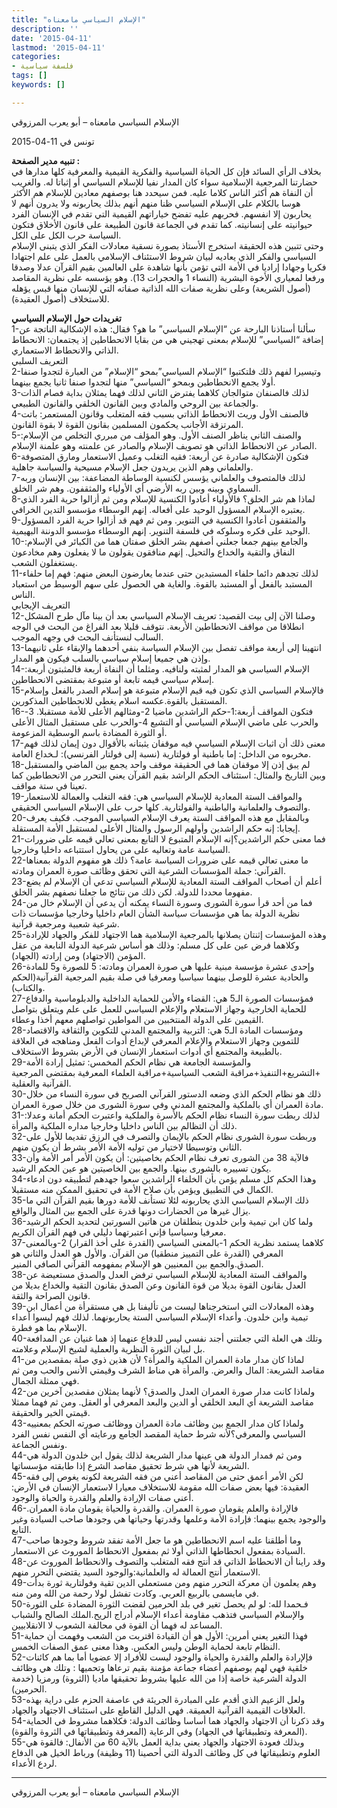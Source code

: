 ```yaml
---
title: "الإسلام السياسي مامعناه"
description: ''
date: '2015-04-11'
lastmod: '2015-04-11'
categories:
- فلسفة سياسية
tags: []
keywords: []

---
```

الإسلام السياسي مامعناه – أبو يعرب المرزوقي

تونس في 11-04-2015



**تنبيه مدير الصفحة :**  
بخلاف الرأي السائد فإن كل الحياة السياسية والفكرية القيمية والمعرفية كلها مدارها في حضارتنا المرجعية الإسلامية سواء كان المدار نفيا للإسلام السياسي أو إثباتا له. والغريب أن النفاة هم أكثر الناس كلاما عليه. فمن سيحدد هنا بوصفهم معادين للإسلام هم الأكثر هوسا بالكلام على الإسلام السياسي ظنا منهم أنهم بذلك يحاربونه ولا يدرون أنهم لا يحاربون إلا انفسهم. فحربهم عليه تفضح خياراتهم القيمية التي تقدم في الإنسان الفرد حيوانيته على إنسانيته. كما تقدم في الجماعة قانون الطبيعة على قانون الأخلاق فتكون السياسة حرب الكل على الكل.  
وحتى تتبين هذه الحقيقة استخرج الأستاذ بصورة نسقية معادلات الفكر الذي يتبنى الإسلام السياسي والفكر الذي يعاديه لبيان شروط الاستئناف الإسلامي بالعمل على علم اجتهادا فكريا وجهادا إراديا في الأمة التي تؤمن بأنها شاهدة على العالمين بقيم القرآن عدلا وصدقا ورفعا لمعياري الأخوة البشرية (النساء 1 والحجرات 13). وهو يؤسسه على نظرية المقاصد (أصول الشريعة) وعلى نظرية صفات الله الذاتية صفاته التي للإنسان منها قبس يؤهله للاستخلاف (أصول العقيدة).

**تغريدات حول الإسلام السياسي**  
1-سألنا أستاذنا البارحة عن “الإسلام السياسي” ما هو؟ فقال: هذه الإشكالية الناتجة عن إضافة “السياسي” للإسلام بمعنى تهجيني هي من بقايا الانحطاطين إذ يجتمعان: الانحطاط الذاتي والانحطاط الاستعماري.  
التعريف السلبي  
2-وتيسيرا لفهم ذلك فلتكتبوا “الإسلام السياسي”بمحو “الإسلام” من العبارة لتجدوا صنفا أولا يجمع الانحطاطين وبمحو “السياسي” منها لتجدوا صنفا ثانيا يجمع بينهما.  
3-لذلك فالصنفان متوالجان كلاهما يفترض الثاني لذلك فهما يمثلان بداية فصام الذات والجماعة بين الروحي والمادي وبين القانون الخلقي والقانون الطبيعي.  
4-فالصنف الأول وريث الانحطاط الذاتي بسبب فقه المتغلب وقانون المستعمر: باتت المرتزقة الأجانب يحكمون المسلمين بقانون القوة لا بقوة القانون.  
5-والصنف الثاني يناظر الصنف الأول. وهو المؤلف من مبرري التخلص من الإسلام: الصادر عن الانحطاط الذاتي هو تصويف الإسلام والصادر عن علمنته وهو علمنة الإسلام.  
6-فتكون الإشكالية صادرة عن أربعة: فقيه التغلب وعميل الاستعمار ومارق المتصوفة والعلماني وهم الذين يريدون جعل الإسلام مسيحية والسياسة جاهلية.  
7-لذلك فالمتصوف والعلماني يؤسس لكنسية الوساطة المضاعفة: بين الإنسان وربه السماوي وبينه وبين ربه الأرضي أي الأولياء والمثقفون. وهم شر الخلق.  
8-لماذا هم شر الخلق؟ فالأولياء أعادوا الكنسية للإسلام ومن ثم أزالوا حرية الفرد الذي يعتبره الإسلام المسؤول الوحيد على أفعاله. إنهم الوسطاء مؤسسو التدين الخرافي.  
9-والمثقفون أعادوا الكنسية في التنوير. ومن ثم فهم قد أزالوا حرية الفرد المسؤول الوحيد على فكره وسلوكه في فلسفة التنوير. إنهم الوسطاء مؤسسو الدوننة البهيمية.  
10-والجامع بينهم جمعا جعلني أصفهم بشر الخلق صفتان هما من الكبائر في الإسلام: النفاق والتقية والخداع والتحيل. إنهم منافقون يقولون ما لا يفعلون وهم مخادعون يستغفلون الشعب.  
11-لذلك تجدهم دائما حلفاء المستبدين حتى عندما يعارضون البعض منهم: فهم إما حلفاء المستبد بالفعل أو المستبد بالقوة. والغاية هي الحصول على سهم الوسيط من استعباد الناس.  
التعريف الإيجابي  
12-وصلنا الآن إلى بيت القصيد: تعريف الإسلام السياسي بعد أن بينا مآل طرح المشكل انطلاقا من مواقف الانحطاطين الأربعة. نتوقف قليلا بعد الفراغ من البحث في الوجه السالب لنستأنف البحث في وجهه الموجب.  
13-انتهينا إلى أربعة مواقف تفصل بين الإسلام السياسة بنفي أحدهما والإبقاء على ثانيهما وإذن هي جميعا إسلام سياسي بالسلب فيكون هو المدار.  
14-الإسلام السياسي هو المدار لمثبته ولنافيه. ومثلما أن النفاة أربعة فالمثبتون أربعة: إسلام سياسي قيمه تابعة أو متبوعة بمقتضى الانحطاطين.  
15-فالإسلام السياسي الذي تكون فيه قيم الإسلام متبوعة هو إسلام الصدر بالفعل وإسلام المستقبل بالقوة.عكسه اسلام يغطي للانحطاطين المذكورين.  
16-فتكون المواقف أربعة:1-حكم الراشدين ماضيا 2-ومثالهم الأعلى للأمة مستقبلا. 3-والحرب على ماضي الإسلام السياسي أو التشيع 4-والحرب على مستقبل المثال الأعلى أو الثورة المضادة باسم الوسطية المزعومة.  
17-معنى ذلك أن اثبات الإسلام السياسي فيه موقفان يثبتانه بالأقوال دون إيمان لذلك فهم مخربوه من الداخل: إما باطنية أو فولتارية (نسبة إلى فولتار الفرنسي): لـخداع العامة.  
18-لم يبق إذن إلا موقفان هما في الحقيقة موقف واحد يجمع بين الماضي والمستقبل وبين التاريخ والمثال: استئناف الحكم الراشد بقيم القرآن يعني التحرر من الانحطاطين كما تعينا في ستة مواقف.  
19-والمواقف الستة المعادية للإسلام السياسي هي: فقه التغلب والعمالة للاستعمار والتصوف والعلمانية والباطنية والفولتارية. كلها حرب على الإسلام السياسي الحقيقي.  
20-وبالمقابل مع هذه المواقف الستة يعرف الإسلام السياسي الموجب. فكيف يعرف إيجابا: إنه حكم الراشدين وأولهم الرسول والمثال الأعلى لمستقبل الأمة المستقلة.  
21-فما معنى حكم الراشدين؟إنه الإسلام المتبوع لا التابع بمعنى تعالي قيمه على ضرورات السياسة عامة وتعاليه على من يحاول استتباعه داخليا وخارجيا.  
22-ما معنى تعالي قيمه على ضرورات السياسة عامة؟ ذلك هو مفهوم الدولة بمعناها القرآني: جملة المؤسسات الشرعية التي تحقق وظائف صورة العمران ومادته.  
23-أعلم أن أصحاب المواقف الستة المعادية للإسلام السياسي تدعي أن الإسلام لم يضع مفهوما محددا للدولة. لكن ذلك من نتائج ما جعلنا نصفهم بشر الخلق.  
24-فما من أحد قرأ سورة الشورى وسورة النساء يمكنه أن يدعي أن الإسلام خال من نظرية الدولة بما هي مؤسسات سياسة الشأن العام داخليا وخارجيا مؤسسات ذات شرعية شعبية ومرجعية قرآنية.  
25-وهذه المؤسسات إثنتان يصلانها بالمرجعية الإسلامية هما الاجتهاد للفكر والجهاد للإرادة وكلاهما فرض عين على كل مسلم: وذلك هو أساس شرعية الدولة النابعة من عقل المؤمن (الاجتهاد) ومن إرادته (الجهاد).  
26-وإحدى عشرة مؤسسة مبنية عليها هي صورة العمران ومادته: 5 للصورة و5 للمادة والحادية عشرة للوصل بينهما سياسيا ومعرفيا في صلة بقيم المرجعية القرآنية(الحكم والكتاب).  
27-فمؤسسات الصورة الـ5 هي: القضاء والأمن للحماية الداخلية والدبلوماسية والدفاع للحماية الخارجية وجهاز الاستعلام والإعلام السياسي للعمل على علم ويتعلق بتواصل القيمين على الدولة المنتخبين من المواطين تواصلهم معهم أخذا وعطاء.  
28-ومؤسسات المادة الـ5 هي: التربية والمجتمع المدني للتكوين والثقافة والاقتصاد للتموين وجهاز الاستعلام والإعلام المعرفي لإبداع أدوات الفعل ومناهجه في العلاقة بالطبيعة والمجتمع أي أدوات استعمار الإنسان في الأرض بشروط الاستخلاف.  
29-والمؤسسة الجامعة هي نظام الحكم المخمس: تمثيل إرادة الأمة +التشريع+التنفيذ+مراقبة الشعب السياسية+مراقبة العلماء المعرفية بمقتضى المرجعية القرآنية والعقلية.  
30-ذلك هو نظام الحكم الذي وضعه الدستور القرآني الصريح في سورة النساء من خلال مادة العمران أي بالملكية والمجتمع المدني وفي سورة الشورى من خلال صورة العمران.  
31-لذلك ربطت سورة النساء نظام الحكم بالأسرة والملكية واعتبرت الحكم أمانة وعدلا: ذلك أن التظالم بين الناس داخليا وخارجيا مداره الملكية والمرأة.  
32-وربطت سورة الشورى نظام الحكم بالإيمان والتصرف في الرزق تقديما للأول على الثاني وتوسيطا لاختيار من توليه الأمة الأمر بشرط أن يكون منهم.  
33-فالآية 38 من الشورى تعرف نظام الحكم بخاصيتين: أن يكون الأمر أمر الأمة وأن يكون تسييره بالشورى بينها. والجمع بين الخاصيتين هو عين الحكم الرشيد.  
34-وهذا الحكم كل مسلم يؤمن بأن الخلفاء الراشدين سعوا جهدهم لتطبيقه دون ادعاء الكمال في التطبيق ويؤمن بأن صلاح الأمة في تحقيق الممكن منه مستقبلا.  
35-ذلك الإسلام السياسي الذي يحاربونه لئلا تستأنف للأمة دورها بقيم القرآن التي ما يزال غيرها من الحضارات دونها قدرة على الجمع بين المثال والواقع.  
36-ولما كان ابن تيمية وابن خلدون ينطلقان من هاتين السورتين لتحديد الحكم الرشيد معرفيا وسياسيا فإني اعتبرتهما دليلي في فهم القرآن الكريم.  
37-كلاهما يستمد نظرية الحكم 1-بالمعنى السياسي (القدرة على أخذ القرار) 2-وبالمعنى المعرفي (القدرة على التمييز منطقيا) من القرآن. والأول هو العدل والثاني هو الصدق.والجمع بين المعنيين هو الإسلام بمفهومه القرآني الصافي المنير.  
38-والمواقف الستة المعادية للإسلام السياسي ترفض العدل والصدق مستعيضة عن العدل بقانون القوة بديلا من قوة القانون وعن الصدق بقانون التقية والخداع بديلا من قانون الصراحة والثقة.  
39-وهذه المعادلات التي استخرجناها ليست من تأليفنا بل هي مستقرأة من أعمال ابن تيمية وابن خلدون. وأعداء الإسلام السياسي الستة يحاربونهما. لذلك فهم ليسوا أعداء الإسلام بما هو فطرة.  
40-وتلك هي العلة التي جعلتني أجند نفسي ليس للدفاع عنهما إذ هما غنيان عن المدافعة بل لبيان الثورة النظرية والعملية لشيخ الإسلام وعلامته.  
41-لماذا كان مدار مادة العمران الملكية والمرأة؟ لأن هذين ذوي صلة بمقصدين من مقاصد الشريعة: المال والعرض. والمرأة هي مناط الشرف وقيمتي الأنس والحب ومن ثم فهي ممثلة الجمال.  
42-ولماذا كانت مدار صورة العمران العدل والصدق؟ لأنهما يمثلان مقصدين آخرين من مقاصد الشريعة أي البعد الخلقي أو الدين والبعد المعرفي أو العقل. ومن ثم فهما ممثلا قيمتي الخير والحقيقة.  
43-ولماذا كان مدار الجمع بين وظائف مادة العمران ووظائف صورته الحكم بمعنييه السياسي والمعرفي؟لأنه شرط حماية المقصد الجامع ورعايته أي النفس نفس الفرد ونفس الجماعة.  
44-ومن ثم فمدار الدولة هي عينها مدار الشريعة لذلك يقول ابن خلدون الدولة هي الشريعة لأنها هي شرط تحقيق مقاصد الشرع إذا طابقته مؤسساتها.  
45-لكن الأمر أعمق حتى من المقاصد أعني من فقه الشريعة لكونه يغوص إلى فقه العقيدة: فيها بعض صفات الله مقومة للاستخلاف معيارا لاستعمار الإنسان في الأرض: أعني صفات الإرادة والعلم والقدرة والحياة والوجود.  
46-فالإرادة والعلم يقومان صورة العمران. والقدرة والحياة يقومان مادة العمران. والوجود يجمع بينهما: فإرادة الأمة وعلمها وقدرتها وحياتها هي وجودها صاحب السيادة وغير التابع.  
47-وما أطلقنا عليه اسم الانحطاطين هو ما جعل الأمة تفقد شروط وجودها صاحب السيادة بمفعول انحطاطها الذاتي أولا ثم بمفعول الانحطاط الموروث عن الاستعمار.  
48-وقد راينا أن الانحطاط الذاتي قد أنتج فقه المتغلب والتصوف والانحطاط الموروث عن الاستعمار أنتج العمالة له والعلمانية:والوجود السيد يقتضي التحرر منهم.  
49-وهم يعلمون أن معركة التحرر منهم ومن مستعملي الدين تقية وفولتارية ثورة بدأت في مايسمى بالربيع العربي. وكادت تفشل لولا رحمة من الله ومن منه.  
50-فـحمدا لله: لو لم يحصل تغير في بلد الحرمين لقضت الثورة المضادة على الثورة والإسلام السياسي فتذهب مقاومة أعداء الإسلام أدراج الريح.الملك الصالح والشباب المساعد له فهما أن القوة في محالفة الشعوب لا الانقلابيين.  
51-فهذا التغير يعني أمرين: الأول هو أن القيادة اقتربت من الشعب وفهمت أن حماية النظام تابعة لحماية الوطن وليس العكس. وهذا معنى عمق الصفات الخمس.  
52-فإلإرادة والعلم والقدرة والحياة والوجود ليست للأفراد إلا عضويا أما بما هم كائنات خلقية فهي لهم بوصفهم أعضاء جماعة مؤمنة بقيم ترعاها وتحميها : وتلك هي وظائف الدولة الشرعية خاصة إذا من الله عليها بشروط تحقيقها ماديا (الثروة) ورمزيا (خدمة الحرمين).  
53-ولعل الزعيم الذي أقدم على المبادرة الجريئة في عاصفة الحزم على دراية بهذه العلاقات القيمية القرآنية العميقة. فهي الدليل القاطع على استئناف الاجتهاد والجهاد.  
54-وقد ذكرنا أن الاجتهاد والجهاد هما أساسا وظائف الدولة: فكلاهما مشروط في الحماية (المعرفة وتطبيقاتها في الجهاد) وفي الرعاية (المعرفة وتطبيقاتها في الثروة والقوة).  
55-وبذلك فعودة الاجتهاد والجهاد يعني بداية العمل بالآية 60 من الأنفال: فالقوة هي العلوم وتطبيقاتها في كل وظائف الدولة التي أحصينا (11 وظيفة) ورباط الخيل هي الدفاع لردع الأعداء.

---

الإسلام السياسي مامعناه – أبو يعرب المرزوقي

###